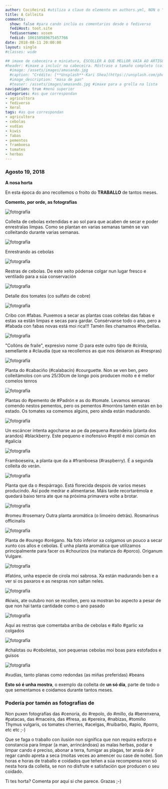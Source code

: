 ```yaml
---
author: Cociñeira1 #utiliza a clave do elemento en authors.yml, NON o "name"
title: A Colleita
comments: 
  show: false #para cando inclúa os comentarios desde o fediverso
  fediHost: toot.site
  fediusername: xosem
  fediid: 106158589675457766
date: 2018-08-11 20:00:00
layout: single
#classes: wide

## imaxe de cabeceira e miniatura, ESCOLLER A QUE MELLOR VAIA AO ARTIGO. Só UNHA.
#header: #imaxe a incluír na cabeceira. Móstrase a tamaño completo (coidado coa altura). DESACTIVADA POR DEFECTO.
  #image: /assets/images/amasando.jpg
  #caption: "Crédito: [**Unsplash**-Kari Shea](https://unsplash.com/photos/-DesRxj28Ns)"
  #image_description: "masa de pan"
  #teaser: /assets/images/amasando.jpg #imaxe para a grella na lista  
navigation: true #menú superior
categories: #as que correspondan
- agricultora
- fediverso
- Xeral
tags: #as que correspondan
- agricultora
- cebolas
- xudías
- kiwis
- fabas
- pementos
- framboesa
- tomates
- herbas
---
```


### Agosto 19, 2018

**A nosa horta**

En esta época do ano recollemos o froito do **TRABALLO** de tantos meses.

**Comento, por orde, as fotografías**

![fotografía](/assets/images/cultivaecome/colleita2.jpg)

Colleita de cebolas extendidas e ao sol para que acaben de secar e poder enrestralas limpas. Como se plantan en varias semanas tamén se van colleitando durante varias semanas.

![fotografía](/assets/images/cultivaecome/colleita3.jpg)

Enrestrando as cebolas

![fotografía](/assets/images/cultivaecome/colleita4.jpg)

Restras de cebolas. De este xeito pódense colgar nun lugar fresco e ventilado para a súa conservación

![fotografía](/assets/images/cultivaecome/colleita5.jpg)

Detalle dos tomates (co sulfato de cobre)

![fotografía](/assets/images/cultivaecome/fabas.jpg)

Cribo con #fabas. Puxemos a secar as plantas coas coitelas das fabas e estas xa están limpas e secas para gardar. Consérvanse todo o ano, pero a #fabada con fabas novas está moi rica!!! Tamén lles chamamos #herbellas.

![fotografía](/assets/images/cultivaecome/pexegos.jpg)

"Collóns de fraile", expresivo nome :D para este outro tipo de #cirola, semellante a #claudia (que xa recollemos as que nos deixaron as #nespras)

![fotografía](/assets/images/cultivaecome/cabaciño.jpg)

Planta do #cabaciño (#calabacín) #courguette. Non se ven ben, pero colleitámolos con uns 25/30cm de longo pois producen moito e é mellor comelos tenros

![fotografía](/assets/images/cultivaecome/pementos.jpg)

Plantas do #pemento de #Padrón e as do #tomate. Levamos semanas comendo nestos pementos, pero os pementos #morróns tamén están en bo estado. Os tomates xa comemos algúns, pero aínda están madurando.

![fotografía](/assets/images/cultivaecome/escancer.jpg)

Un escáncer intenta agocharse ao pe da pequena #arandeira (planta dos arandos) #blackberry. Este pequeno e inofensivo #reptil é moi común en #galicia

![fotografía](/assets/images/cultivaecome/framboesa.jpg)

Framboeseira, a planta que da a #framboesa (#raspberry). É a segunda colleita do verán.

![fotografía](/assets/images/cultivaecome/fiuncho.jpg)

Planta que da o #espárrago. Está florecida despois de varios meses producindo. Así pode medrar e alimentarse. Máis tarde recortarémola e quedará baixo terra ate que na próxima primavera volte a brotar.

![fotografía](/assets/images/cultivaecome/romeu.jpg)

#romeu #rosemary Outra planta aromática (o limoeiro detrás). Rosmarinus officinalis

![fotografía](/assets/images/cultivaecome/ourego.jpg)

Planta de #ourego #orégano. Na foto inferior xa colgamos un pouco a secar xunto cos allos e cebolas. É unha planta aromática que utilizamos principalmente para facer os #chourizos (na matanza do #porco). Origanum Vulgare.

![fotografía](/assets/images/cultivaecome/pexego2.jpg)

#fatóns, unha especie de cirola moi sabrosa. Xa están madurando ben e a ver si os paxaros e as nespras non saltan neles.

![fotografía](/assets/images/cultivaecome/kiwis.jpg)

#kiwis, ate outubro non se recollen, pero xa mostran bo aspecto a pesar de que non hai tanta cantidade como o ano pasado

![fotografía](/assets/images/cultivaecome/colleita6.jpg)

Aquí as restras que comentaba arriba de cebolas e #allo #garlic xa colgados

![fotografía](/assets/images/cultivaecome/colleita7.jpg)

#chalotas ou #ceboletas, son pequenas cebolas moi boas para estofados e guisos

![fotografía](/assets/images/cultivaecome/colleita8.jpg)

#xudías, tanto planas como redondas (as miñas preferidas) #beans

**Esto só é unha mostra**, o exemplo da colleita de **un só día**, parte de todo o que sementamos e coidamos durante tantos meses.

### Podería por tamén as fotografías de

Non puxen fotografías das #cenoria, do #repolo, do #millo, da #berenxena, #patacas, das #maceira, das #fresa, as #pereira, #nabizas, #tomiño Thymus vulgaris, os tomates cherries, #acelgas, #ruibarbo, #apio, #porro, etc etc ;-)

Que se faga o traballo con ilusión non significa que non requira esforzo e constancia para limpar (a man, arrincándoas) as malas herbas, podar e limpar cando é preciso, abonar a terra, fumigar as plagas, ter ansia de ir regar cando apreta a seca (moitas veces ao amencer ou case de noite). Son horas e horas de traballo e coidados que teñen a súa recompensa non só nesta hora da colleita, se non no disfrute e satisfación que producen o seu coidado.


Ti tes horta? Comenta por aquí si che parece. Grazas ;-)
